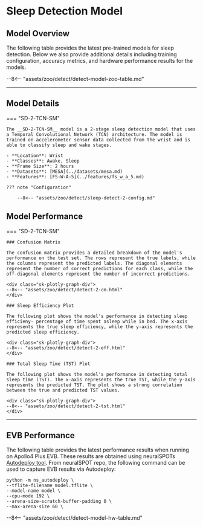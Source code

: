 # Sleep Detection Model

## <span class="sk-h2-span">Model Overview</span>

The following table provides the latest pre-trained models for sleep detection. Below we also provide additional details including training configuration, accuracy metrics, and hardware performance results for the models.

--8<-- "assets/zoo/detect/detect-model-zoo-table.md"

---

## <span class="sk-h2-span">Model Details</span>

=== "SD-2-TCN-SM"

    The __SD-2-TCN-SM__ model is a 2-stage sleep detection model that uses a Temporal Convolutional Network (TCN) architecture. The model is trained on accelerometer sensor data collected from the wrist and is able to classify sleep and wake stages.

    - **Location**: Wrist
    - **Classes**: Awake, Sleep
    - **Frame Size**: 2 hours
    - **Datasets**: [MESA](../datasets/mesa.md)
    - **Features**: [FS-W-A-5](../features/fs_w_a_5.md)

    ??? note "Configuration"

        --8<-- "assets/zoo/detect/sleep-detect-2-config.md"

## <span class="sk-h2-span">Model Performance</span>

=== "SD-2-TCN-SM"

    ### Confusion Matrix

    The confusion matrix provides a detailed breakdown of the model's performance on the test set. The rows represent the true labels, while the columns represent the predicted labels. The diagonal elements represent the number of correct predictions for each class, while the off-diagonal elements represent the number of incorrect predictions.

    <div class="sk-plotly-graph-div">
    --8<-- "assets/zoo/detect/detect-2-cm.html"
    </div>

    ### Sleep Efficiency Plot

    The following plot shows the model's performance in detecting sleep efficieny- percentage of time spent asleep while in bed. The x-axis represents the true sleep efficiency, while the y-axis represents the predicted sleep efficiency.

    <div class="sk-plotly-graph-div">
    --8<-- "assets/zoo/detect/detect-2-eff.html"
    </div>

    ### Total Sleep Time (TST) Plot

    The following plot shows the model's performance in detecting total sleep time (TST). The x-axis represents the true TST, while the y-axis represents the predicted TST. The plot shows a strong correlation between the true and predicted TST values.

    <div class="sk-plotly-graph-div">
    --8<-- "assets/zoo/detect/detect-2-tst.html"
    </div>

---

## <span class="sk-h2-span">EVB Performance</span>


The following table provides the latest performance results when running on Apollo4 Plus EVB. These results are obtained using neuralSPOTs [Autodeploy tool](https://ambiqai.github.io/neuralSPOT/docs/From%20TF%20to%20EVB%20-%20testing%2C%20profiling%2C%20and%20deploying%20AI%20models.html). From neuralSPOT repo, the following command can be used to capture EVB results via Autodeploy:

```console
python -m ns_autodeploy \
--tflite-filename model.tflite \
--model-name model \
--cpu-mode 192 \
--arena-size-scratch-buffer-padding 0 \
--max-arena-size 60 \
```

--8<-- "assets/zoo/detect/detect-model-hw-table.md"
